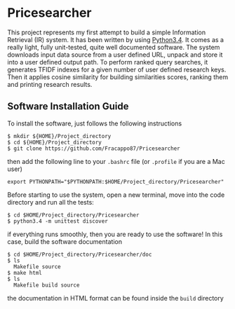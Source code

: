 # Pricesearcher

This project represents my first attempt to build a simple Information Retrieval (IR) system.
It has been written by using [Python3.4](https://www.python.org/download/releases/3.4.0/). 
It comes as a really light, fully unit-tested, quite well documented software.
The system downloads input data source from a user defined URL, unpack and store it into a user defined output path.
To perform ranked query searches, it generates TFIDF indexes for a given number of user defined research keys.
Then it applies cosine similarity for building similarities scores, ranking them and printing research results.

## Software Installation Guide

To install the software, just follows the following instructions

```
$ mkdir ${HOME}/Project_directory
$ cd ${HOME}/Project_directory
$ git clone https://github.com/Fracappo87/Pricesearcher
```

then add the following line to your ```.bashrc``` file (or ```.profile``` if you are a Mac user)

```
export PYTHONPATH="$PYTHONPATH:$HOME/Project_directory/Pricesearcher"
```

Before starting to use the system, open a new terminal, move into the code directory and run all the tests:

```
$ cd $HOME/Project_directory/Pricesearcher
$ python3.4 -m unittest discover
```

if everything runs smoothly, then you are ready to use the software!
In this case, build the software documentation

```
$ cd $HOME/Project_directory/Pricesearcher/doc
$ ls
  Makefile source
$ make html
$ ls
  Makefile build source
```

the documentation in HTML format can be found inside the ```build``` directory
